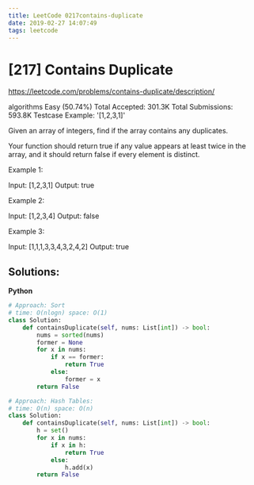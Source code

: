 ```yaml
---
title: LeetCode 0217contains-duplicate
date: 2019-02-27 14:07:49
tags: leetcode
---
```


# [217] Contains Duplicate

 https://leetcode.com/problems/contains-duplicate/description/

 algorithms
 Easy (50.74%)
 Total Accepted:    301.3K
 Total Submissions: 593.8K
 Testcase Example:  '[1,2,3,1]'

 Given an array of integers, find if the array contains any duplicates.
 
 Your function should return true if any value appears at least twice in the
 array, and it should return false if every element is distinct.
 
 Example 1:
 
 
 Input: [1,2,3,1]
 Output: true
 
 Example 2:
 
 
 Input: [1,2,3,4]
 Output: false
 
 Example 3:
 
 
 Input: [1,1,1,3,3,4,3,2,4,2]
 Output: true
 

## Solutions:
**Python**
```python
# Approach: Sort
# time: O(nlogn) space: O(1)
class Solution:
    def containsDuplicate(self, nums: List[int]) -> bool:
        nums = sorted(nums)
        former = None
        for x in nums:
            if x == former:
                return True
            else:
                former = x
        return False

# Approach: Hash Tables:
# time: O(n) space: O(n)
class Solution:
    def containsDuplicate(self, nums: List[int]) -> bool:
        h = set()
        for x in nums:
            if x in h:
                return True
            else:
                h.add(x)
        return False
```
